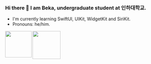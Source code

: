 ### Hi there 👋 I am Beka, undergraduate student at 인하대학교.
- I'm currently learning SwiftUI, UIKit, WidgetKit and SiriKit.
- Pronouns: he/him.
<img align="left" src="https://user-images.githubusercontent.com/63741198/113573024-c4d8b600-9632-11eb-8504-6675d675c962.png" width=85 height=85>
<img src="https://user-images.githubusercontent.com/63741198/113572860-72979500-9632-11eb-9c25-5a9231918cf3.png" width=90 height=90>
